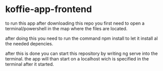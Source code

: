# koffie-app-frontend

to run this app after downloading this repo you first need to open a terminal/powershell in the map where the files are located.

after doing this you need to run the command npm install to let it install al the needed depencies.

after this is done you can start this repository by writing ng serve into the terminal. the app will than start on a localhost wich is specified in the terminal after it started.
